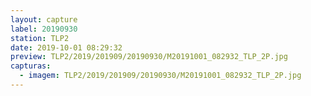 ```yaml
---
layout: capture
label: 20190930
station: TLP2
date: 2019-10-01 08:29:32
preview: TLP2/2019/201909/20190930/M20191001_082932_TLP_2P.jpg
capturas:
  - imagem: TLP2/2019/201909/20190930/M20191001_082932_TLP_2P.jpg
---
```

